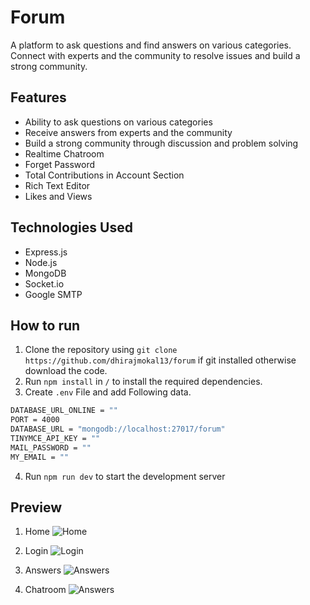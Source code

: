 # Forum

A platform to ask questions and find answers on various categories. Connect with experts and the community to resolve issues and build a strong community.

## Features
- Ability to ask questions on various categories 
- Receive answers from experts and the community 
- Build a strong community through discussion and problem solving 
- Realtime Chatroom
- Forget Password
- Total Contributions in Account Section
- Rich Text Editor
- Likes and Views

## Technologies Used
- Express.js
- Node.js
- MongoDB
- Socket.io
- Google SMTP

## How to run
1. Clone the repository using `git clone https://github.com/dhirajmokal13/forum` if git installed otherwise download the code.
2. Run `npm install` in `/` to install the required dependencies.
3. Create `.env` File and add Following data.
```bash
DATABASE_URL_ONLINE = ""
PORT = 4000
DATABASE_URL = "mongodb://localhost:27017/forum"
TINYMCE_API_KEY = ""
MAIL_PASSWORD = ""
MY_EMAIL = ""
```
4. Run `npm run dev` to start the development server 

## Preview
1. Home
![Home](https://drive.google.com/uc?export=view&id=1CqO8cZcIxTjthN1Tadu8ugnVFM8I7207)

2. Login
![Login](https://drive.google.com/uc?export=view&id=13b1p7WMIGiz8iJyViotjHUm8G56LJ3p7)

2. Answers
![Answers](https://drive.google.com/uc?export=view&id=15hcIxN7vH0zyQCwqBRkDJ8BrbiCW0rAN)

2. Chatroom
![Answers](https://drive.google.com/uc?export=view&id=1fSAOkJUZBJmjTD0FPCLHG1Iugdx8xT-U)